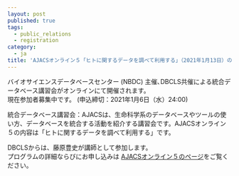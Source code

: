 ```yaml
---
layout: post
published: true
tags:
  - public_relations
  - registration
category:
  - ja
title: 'AJACSオンライン５「ヒトに関するデータを調べて利用する」（2021年1月13日）の参加者募集中です'
---
```

バイオサイエンスデータベースセンター (NBDC) 主催､DBCLS共催による統合データベース講習会がオンラインにて開催されます。  <br />
現在参加者募集中です。 (申込締切：2021年1月6日（水）24:00)  <br />

統合データベース講習会：AJACSは、生命科学系のデータベースやツールの使い方、データベースを統合する活動を紹介する講習会です。AJACSオンライン５の内容は「ヒトに関するデータを調べて利用する」です。
<br />

DBCLSからは、藤原豊史が講師として参加します。  <br />
プログラムの詳細ならびにお申し込みは [AJACSオンライン５のページ](https://biosciencedbc.jp/event/ajacs/ajacs86.html "AJACSオンライン５のページ")をご覧ください。
